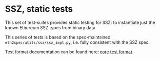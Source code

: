 # SSZ, static tests

This set of test-suites provides static testing for SSZ: to instantiate just the
known Ethereum SSZ types from binary data.

This series of tests is based on the spec-maintained
`eth2spec/utils/ssz/ssz_impl.py`, i.e. fully consistent with the SSZ spec.

Test format documentation can be found here: [core test format](./core.md).
